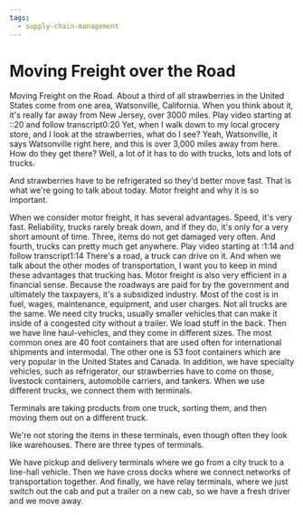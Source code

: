 ```yaml
---
tags:
  - supply-chain-management
---
```

# Moving Freight over the Road

Moving Freight on the Road. About a third of all strawberries in the United States come from one area, Watsonville, California. When you think about it, it's really far away from New Jersey, over 3000 miles.
Play video starting at ::20 and follow transcript0:20
Yet, when I walk down to my local grocery store, and I look at the strawberries, what do I see? Yeah, Watsonville, it says Watsonville right here, and this is over 3,000 miles away from here. How do they get there? Well, a lot of it has to do with trucks, lots and lots of trucks.

And strawberries have to be refrigerated so they'd better move fast. That is what we're going to talk about today. Motor freight and why it is so important.

When we consider motor freight, it has several advantages. Speed, it's very fast. Reliability, trucks rarely break down, and if they do, it's only for a very short amount of time. Three, items do not get damaged very often. And fourth, trucks can pretty much get anywhere.
Play video starting at :1:14 and follow transcript1:14
There's a road, a truck can drive on it. And when we talk about the other modes of transportation, I want you to keep in mind these advantages that trucking has. Motor freight is also very efficient in a financial sense. Because the roadways are paid for by the government and ultimately the taxpayers, it's a subsidized industry. Most of the cost is in fuel, wages, maintenance, equipment, and user charges. Not all trucks are the same. We need city trucks, usually smaller vehicles that can make it inside of a congested city without a trailer. We load stuff in the back. Then we have line haul-vehicles, and they come in different sizes. The most common ones are 40 foot containers that are used often for international shipments and intermodal. The other one is 53 foot containers which are very popular in the United States and Canada. In addition, we have specialty vehicles, such as refrigerator, our strawberries have to come on those, livestock containers, automobile carriers, and tankers. When we use different trucks, we connect them with terminals.

Terminals are taking products from one truck, sorting them, and then moving them out on a different truck.

We're not storing the items in these terminals, even though often they look like warehouses. There are three types of terminals.

We have pickup and delivery terminals where we go from a city truck to a line-hall vehicle. Then we have cross docks where we connect networks of transportation together. And finally, we have relay terminals, where we just switch out the cab and put a trailer on a new cab, so we have a fresh driver and we move away.